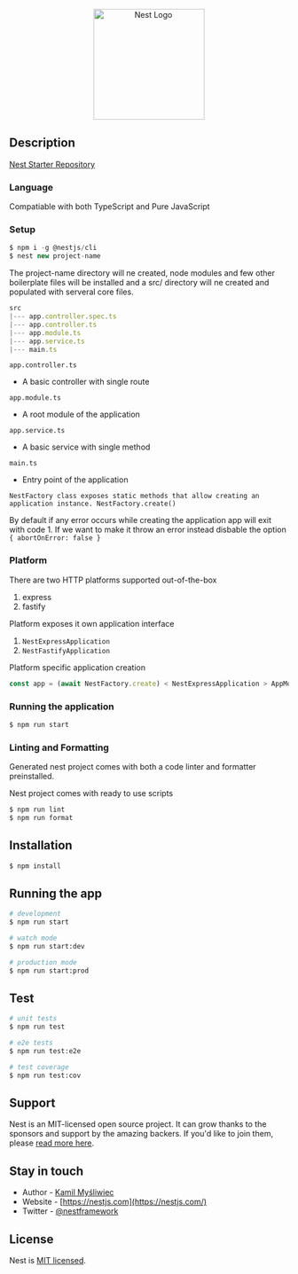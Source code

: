 <p align="center">
  <a href="http://nestjs.com/" target="blank"><img src="https://nestjs.com/img/logo-small.svg" width="200" alt="Nest Logo" /></a>
</p>

[circleci-image]: https://img.shields.io/circleci/build/github/nestjs/nest/master?token=abc123def456
[circleci-url]: https://circleci.com/gh/nestjs/nest

## Description

[Nest Starter Repository](https://github.com/nestjs/nest)

### Language

Compatiable with both TypeScript and Pure JavaScript

### Setup

```js
$ npm i -g @nestjs/cli
$ nest new project-name
```

The project-name directory will ne created, node modules and few other boilerplate files will be installed and a src/ directory will ne created and populated with serveral core files.

```js
src
|--- app.controller.spec.ts
|--- app.controller.ts
|--- app.module.ts
|--- app.service.ts
|--- main.ts
```

`app.controller.ts`

- A basic controller with single route

`app.module.ts`

- A root module of the application

`app.service.ts`

- A basic service with single method

`main.ts`

- Entry point of the application

`NestFactory class exposes static methods that allow creating an application instance. NestFactory.create()`

By default if any error occurs while creating the application app will exit with code 1. If we want to make it throw an error instead disbable the option `{ abortOnError: false }`

### Platform

There are two HTTP platforms supported out-of-the-box

1. express
2. fastify

Platform exposes it own application interface

1. `NestExpressApplication`
2. `NestFastifyApplication`

Platform specific application creation

```js
const app = (await NestFactory.create) < NestExpressApplication > AppModule;
```

### Running the application

```js
$ npm run start
```

### Linting and Formatting

Generated nest project comes with both a code linter and formatter preinstalled.

Nest project comes with ready to use scripts

```js
$ npm run lint
$ npm run format
```

## Installation

```bash
$ npm install
```

## Running the app

```bash
# development
$ npm run start

# watch mode
$ npm run start:dev

# production mode
$ npm run start:prod
```

## Test

```bash
# unit tests
$ npm run test

# e2e tests
$ npm run test:e2e

# test coverage
$ npm run test:cov
```

## Support

Nest is an MIT-licensed open source project. It can grow thanks to the sponsors and support by the amazing backers. If you'd like to join them, please [read more here](https://docs.nestjs.com/support).

## Stay in touch

- Author - [Kamil Myśliwiec](https://kamilmysliwiec.com)
- Website - [https://nestjs.com](https://nestjs.com/)
- Twitter - [@nestframework](https://twitter.com/nestframework)

## License

Nest is [MIT licensed](LICENSE).
